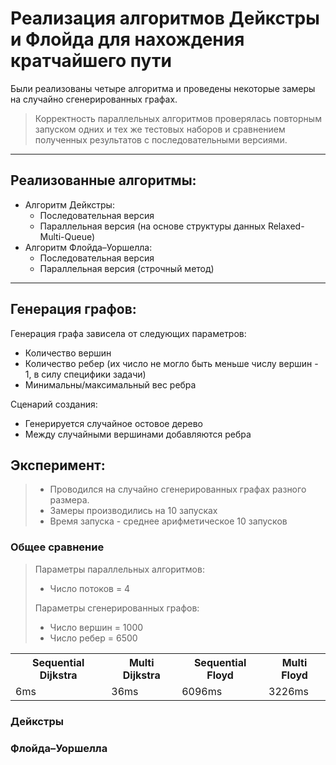 # Реализация алгоритмов Дейкстры и Флойда для нахождения кратчайшего пути

Были реализованы четыре алгоритма и проведены некоторые замеры на случайно сгенерированных графах.
> Корректность параллельных алгоритмов проверялась повторным запуском одних и тех же тестовых наборов и сравнением
> полученных результатов с последовательными версиями.
---

## Реализованные алгоритмы:

* Алгоритм Дейкстры:
    * Последовательная версия
    * Параллельная версия (на основе структуры данных Relaxed-Multi-Queue)
* Алгоритм Флойда–Уоршелла:
    * Последовательная версия
    * Параллельная версия (строчный метод)

---

## Генерация графов:

Генерация графа зависела от следующих параметров:
* Количество вершин
* Количество ребер (их число не могло быть меньше числу вершин - 1, в силу специфики задачи)
* Минимальны/максимальный вес ребра

Сценарий создания:
* Генерируется случайное остовое дерево
* Между случайными вершинами добавляются ребра

## Эксперимент:
> * Проводился на случайно сгенерированных графах разного размера. 
> * Замеры производились на 10 запусках
> * Время запуска - среднее арифметическое 10 запусков

### Общее сравнение
> Параметры параллельных алгоритмов:
> * Число потоков = 4
> 
> Параметры сгенерированных графов: 
> * Число вершин = 1000
> * Число ребер = 6500

<table>
  <tr>
    <th>Sequential Dijkstra</th>
    <th>Multi Dijkstra</th>
    <th>Sequential Floyd</th>
    <th>Multi Floyd</th>
  </tr>
  <tr>
    <td>6ms</td>
    <td>36ms</td>
    <td>6096ms</td>
    <td>3226ms</td>
  </tr>
</table>

### Дейкстры

### Флойда–Уоршелла
